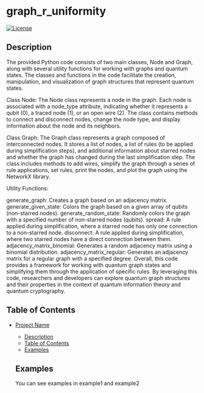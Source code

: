 # graph_r_uniformity
[![License](https://img.shields.io/badge/license-MIT-blue.svg)](https://opensource.org/licenses/MIT)

## Description

The provided Python code consists of two main classes, Node and Graph, along with several utility functions for working with graphs and quantum states. The classes and functions in the code facilitate the creation, manipulation, and visualization of graph structures that represent quantum states.

Class Node:
The Node class represents a node in the graph. Each node is associated with a node_type attribute, indicating whether it represents a qubit (0), a traced node (1), or an open wire (2). The class contains methods to connect and disconnect nodes, change the node type, and display information about the node and its neighbors.

Class Graph:
The Graph class represents a graph composed of interconnected nodes. It stores a list of nodes, a list of rules (to be applied during simplification steps), and additional information about starred nodes and whether the graph has changed during the last simplification step. The class includes methods to add wires, simplify the graph through a series of rule applications, set rules, print the nodes, and plot the graph using the NetworkX library.

Utility Functions:

generate_graph: Creates a graph based on an adjacency matrix.
generate_given_state: Colors the graph based on a given array of qubits (non-starred nodes).
generate_random_state: Randomly colors the graph with a specified number of non-starred nodes (qubits).
spread: A rule applied during simplification, where a starred node has only one connection to a non-starred node.
disconnect: A rule applied during simplification, where two starred nodes have a direct connection between them.
adjacency_matrix_binomial: Generates a random adjacency matrix using a binomial distribution.
adjacency_matrix_regular: Generates an adjacency matrix for a regular graph with a specified degree.
Overall, this code provides a framework for working with quantum graph states and simplifying them through the application of specific rules. By leveraging this code, researchers and developers can explore quantum graph structures and their properties in the context of quantum information theory and quantum cryptography.

## Table of Contents

- [Project Name](#project-name)
  - [Description](#description)
  - [Table of Contents](#table-of-contents)
  - [Examples](#examples)
 
  ## Examples
  You can see examples in example1 and example2 

